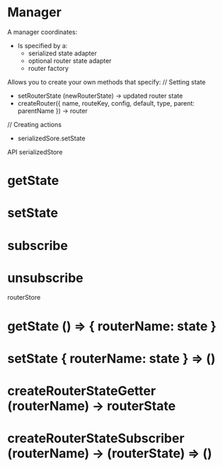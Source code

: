 # Manager

A manager coordinates:
- Is specified by a:
  - serialized state adapter
  - optional router state adapter
  - router factory

Allows you to create your own methods that specify:
// Setting state
- setRouterState (newRouterState) -> updated router state
- createRouter({ name, routeKey, config, default, type, parent: parentName }) -> router

// Creating actions
- serializedSore.setState


API 
serializedStore
  # getState
  # setState
  # subscribe
  # unsubscribe

routerStore
  # getState () => { routerName: state }
  # setState { routerName: state } => ()
  # createRouterStateGetter (routerName) -> routerState
  # createRouterStateSubscriber (routerName) -> (routerState) => ()